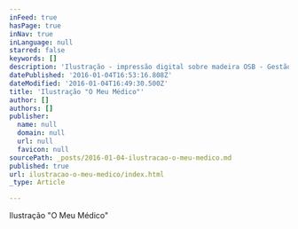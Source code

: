 ```yaml
---
inFeed: true
hasPage: true
inNav: true
inLanguage: null
starred: false
keywords: []
description: 'Ilustração - impressão digital sobre madeira OSB - Gestão de projecto: Space Invaders, Arquitectura e Interiores - Cliente: O Meu Médico'
datePublished: '2016-01-04T16:53:16.808Z'
dateModified: '2016-01-04T16:49:30.500Z'
title: 'Ilustração "O Meu Médico"'
author: []
authors: []
publisher:
  name: null
  domain: null
  url: null
  favicon: null
sourcePath: _posts/2016-01-04-ilustracao-o-meu-medico.md
published: true
url: ilustracao-o-meu-medico/index.html
_type: Article

---
```

Ilustração "O Meu Médico"